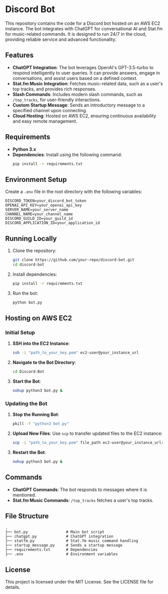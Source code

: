# Discord Bot

This repository contains the code for a Discord bot hosted on an AWS EC2 instance. The bot integrates with ChatGPT for conversational AI and Stat.fm for music-related commands. It is designed to run 24/7 in the cloud, providing reliable service and advanced functionality.

## Features

- **ChatGPT Integration**: The bot leverages OpenAI's GPT-3.5-turbo to respond intelligently to user queries. It can provide answers, engage in conversations, and assist users based on a defined context.
- **Stat.fm Music Integration**: Fetches music-related data, such as a user's top tracks, and provides rich responses.
- **Slash Commands**: Includes modern slash commands, such as `/top_tracks`, for user-friendly interactions.
- **Custom Startup Message**: Sends an introductory message to a specified channel upon connecting.
- **Cloud Hosting**: Hosted on AWS EC2, ensuring continuous availability and easy remote management.

## Requirements

- **Python 3.x**
- **Dependencies**: Install using the following command:
  ```bash
  pip install -r requirements.txt
  ```

## Environment Setup

Create a `.env` file in the root directory with the following variables:

```env
DISCORD_TOKEN=your_discord_bot_token
OPENAI_API_KEY=your_openai_api_key
SERVER_NAME=your_server_name
CHANNEL_NAME=your_channel_name
DISCORD_GUILD_ID=your_guild_id
DISCORD_APPLICATION_ID=your_application_id
```

## Running Locally

1. Clone the repository:
   ```bash
   git clone https://github.com/your-repo/discord-bot.git
   cd discord-bot
   ```
2. Install dependencies:
   ```bash
   pip install -r requirements.txt
   ```
3. Run the bot:
   ```bash
   python bot.py
   ```

## Hosting on AWS EC2

### Initial Setup

1. **SSH into the EC2 Instance**:
   ```bash
   ssh -i "path_to_your_key.pem" ec2-user@your_instance_url
   ```
2. **Navigate to the Bot Directory**:
   ```bash
   cd Discord-Bot
   ```
3. **Start the Bot**:
   ```bash
   nohup python3 bot.py &
   ```

### Updating the Bot

1. **Stop the Running Bot**:
   ```bash
   pkill -f "python3 bot.py"
   ```
2. **Upload New Files**:
   Use `scp` to transfer updated files to the EC2 instance:
   ```bash
   scp -i "path_to_your_key.pem" file_path ec2-user@your_instance_url:/home/ec2-user/Discord-Bot/
   ```
3. **Restart the Bot**:
   ```bash
   nohup python3 bot.py &
   ```

## Commands

- **ChatGPT Commands**: The bot responds to messages where it is mentioned.
- **Stat.fm Music Commands**: `/top_tracks` fetches a user's top tracks.

## File Structure

```
.
├── bot.py                 # Main bot script
├── chatgpt.py             # ChatGPT integration
├── statfm.py              # Stat.fm music command handling
├── startup_message.py     # Sends a startup message
├── requirements.txt       # Dependencies
├── .env                   # Environment variables
```

## License

This project is licensed under the MIT License. See the LICENSE file for details.
